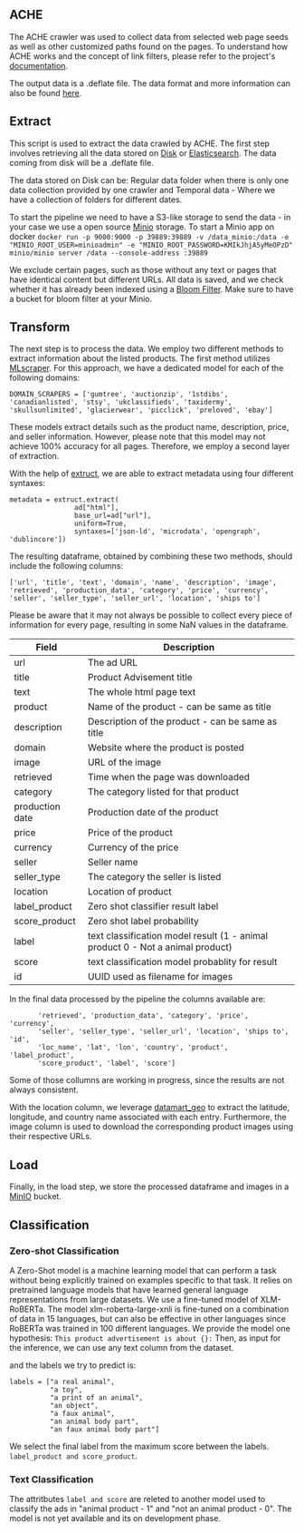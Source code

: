 ## ACHE

The ACHE crawler was used to collect data from selected web page seeds as well as other customized paths found on the pages. To understand how ACHE works and the concept of link filters, please refer to the project's [documentation](http://ache.readthedocs.io/en/latest/).

The output data is a .deflate file. The data format and more information can also be found [here](https://ache.readthedocs.io/en/latest/data-formats.html#dataformat-files).

## Extract

This script is used to extract the data crawled by ACHE. The first step involves retrieving all the data stored on [Disk](https://github.com/VIDA-NYU/wildlife_pipeline/blob/main/main_disk.py) or [Elasticsearch](https://github.com/VIDA-NYU/wildlife_pipeline/blob/main/main_elasticsearch.py). The data coming from disk will be a .deflate file.



The data stored on Disk can be: Regular data folder when there is only one data collection provided by one crawler and Temporal data - Where we have a collection of folders for different dates.

To start the pipeline we need to have a S3-like storage to send the data - in your case we use a open source [Minio](https://hub.docker.com/r/minio/minio) storage.
To start a Minio app on docker
```docker run -p 9000:9000 -p 39889:39889 -v /data_minio:/data -e "MINIO_ROOT_USER=minioadmin" -e "MINIO_ROOT_PASSWORD=KMIkJhjA5yMeOPzD" minio/minio server /data --console-address :39889 ```


 We exclude certain pages, such as those without any text or pages that have identical content but different URLs. All data is saved, and we check whether it has already been indexed using a [Bloom Filter](https://github.com/VIDA-NYU/wildlife_pipeline/blob/main/bloom_filter.py).
 Make sure to have a bucket for bloom filter at your Minio.


## Transform

The next step is to process the data. We employ two different methods to extract information about the listed products. The first method utilizes [MLscraper](https://github.com/lorey/mlscraper). For this approach, we have a dedicated model for each of the following domains:
```
DOMAIN_SCRAPERS = ['gumtree', 'auctionzip', '1stdibs', 'canadianlisted', 'stsy', 'ukclassifieds', 'taxidermy', 'skullsunlimited', 'glacierwear', 'picclick', 'preloved', 'ebay']
```
These models extract details such as the product name, description, price, and seller information. However, please note that this model may not achieve 100% accuracy for all pages. Therefore, we employ a second layer of extraction.

With the help of [extruct](https://github.com/scrapinghub/extruct), we are able to extract metadata using four different syntaxes:
```
metadata = extruct.extract(
                ad["html"],
                base_url=ad["url"],
                uniform=True,
                syntaxes=['json-ld', 'microdata', 'opengraph', 'dublincore'])
```
The resulting dataframe, obtained by combining these two methods, should include the following columns:
```
['url', 'title', 'text', 'domain', 'name', 'description', 'image', 'retrieved', 'production_data', 'category', 'price', 'currency', 'seller', 'seller_type', 'seller_url', 'location', 'ships to']
```
Please be aware that it may not always be possible to collect every piece of information for every page, resulting in some NaN values in the dataframe.


| Field               | Description                                    |
|---------------------|------------------------------------------------|
| url                 | The ad URL                                      |
| title               | Product Advisement title                       |
| text                | The whole html page text |
| product             | Name of the product - can be same as title |
| description         | Description of the product - can be same as title|
| domain              | Website where the product is posted             |
| image               | URL of the image                                |
| retrieved           | Time when the page was downloaded               |
| category            | The category listed for that product            |
| production date     | Production date of the product                  |
| price               | Price of the product                            |
| currency            | Currency of the price                           |
| seller              | Seller name                                    |
| seller_type         | The category the seller is listed               |
| location            | Location of product                             |
| label_product     | Zero shot classifier result label                  |
| score_product      | Zero shot label probability                    |
| label               | text classification model result (1 - animal product 0 -  Not a animal product) |
| score              | text classification model probablity for result|
| id                  | UUID used as filename for images               |

In the final data processed by the pipeline the columns available are:
``` ['url', 'title', 'text', 'domain', 'name', 'description', 'image',
       'retrieved', 'production_data', 'category', 'price', 'currency',
       'seller', 'seller_type', 'seller_url', 'location', 'ships to', 'id',
       'loc_name', 'lat', 'lon', 'country', 'product', 'label_product',
       'score_product', 'label', 'score']
 ```
Some of those collumns are working in progress, since the results are not always consistent.


With the location column, we leverage [datamart_geo](https://gitlab.com/ViDA-NYU/auctus/datamart-geo) to extract the latitude, longitude, and country name associated with each entry. Furthermore, the image column is used to download the corresponding product images using their respective URLs.

## Load

Finally, in the load step, we store the processed dataframe and images in a [MinIO](https://miniodisn.hsrn.nyu.edu/browser) bucket.


## Classification

### Zero-shot Classification
A Zero-Shot model is a machine learning model that can perform a task without being explicitly trained on examples specific to that task. It relies on pretrained language models that have learned general language representations from large datasets. We use a fine-tuned model of XLM-RoBERTa. The model xlm-roberta-large-xnli is fine-tuned on a combination of data in 15 languages, but can also be effective in other languages since RoBERTa was trained in 100 different languages.
We provide the model one hypothesis: `This product advertisement is about {}:`
Then, as input for the inference, we can use any text column from the dataset.

and the labels we try to predict is:

```
labels = ["a real animal",
          "a toy",
          "a print of an animal",
          "an object",
          "a faux animal",
          "an animal body part",
          "an faux animal body part"]
```
We select the final label from the maximum score between the labels.
`label_product and score_product`.

### Text Classification
The attritbutes `label and score` are releted to another model used to classify the ads in "animal product - 1" and "not an animal product - 0".
The model is not yet available and its on development phase.


